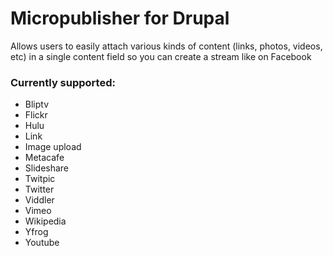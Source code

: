 # Micropublisher for Drupal

Allows users to easily attach various kinds of content (links, photos, videos, etc) in a single content field so you can create a stream like on Facebook

### Currently supported: 

* Bliptv
* Flickr
* Hulu
* Link
* Image upload
* Metacafe
* Slideshare
* Twitpic
* Twitter
* Viddler
* Vimeo
* Wikipedia
* Yfrog
* Youtube
